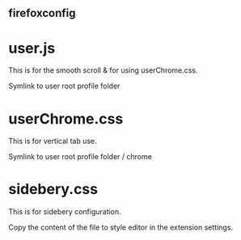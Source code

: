 ## firefoxconfig
# user.js

  This is for the smooth scroll & for using userChrome.css.
  
  Symlink to user root profile folder
  
# userChrome.css

  This is for vertical tab use.
  
  Symlink to user root profile folder / chrome
  
# sidebery.css

  This is for sidebery configuration.
  
  Copy the content of the file to style editor in the extension settings.
